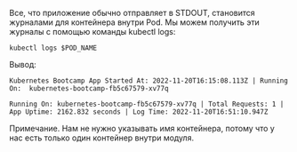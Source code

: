
Все, что приложение обычно отправляет в STDOUT, становится журналами для контейнера внутри Pod. Мы можем получить эти журналы с помощью команды kubectl logs:

	kubectl logs $POD_NAME

Вывод:

	Kubernetes Bootcamp App Started At: 2022-11-20T16:15:08.113Z | Running On:  kubernetes-bootcamp-fb5c67579-xv77q 
	
	Running On: kubernetes-bootcamp-fb5c67579-xv77q | Total Requests: 1 | App Uptime: 2162.832 seconds | Log Time: 2022-11-20T16:51:10.947Z

Примечание. Нам не нужно указывать имя контейнера, потому что у нас есть только один контейнер внутри модуля.


